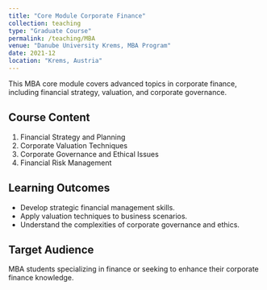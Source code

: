 ```yaml
---
title: "Core Module Corporate Finance"
collection: teaching
type: "Graduate Course"
permalink: /teaching/MBA
venue: "Danube University Krems, MBA Program"
date: 2021-12
location: "Krems, Austria"
---
```


This MBA core module covers advanced topics in corporate finance, including financial strategy, valuation, and corporate
governance.

## Course Content

1. Financial Strategy and Planning
2. Corporate Valuation Techniques
4. Corporate Governance and Ethical Issues
5. Financial Risk Management

## Learning Outcomes

- Develop strategic financial management skills.
- Apply valuation techniques to business scenarios.
- Understand the complexities of corporate governance and ethics.

## Target Audience

MBA students specializing in finance or seeking to enhance their corporate finance knowledge.
